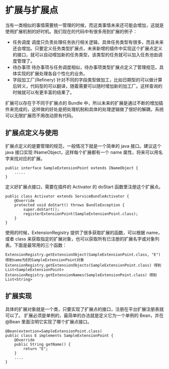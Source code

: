 # 扩展与扩展点

当有一类相似的事情需要统一管理的时候，而这类事情未来还可能会增加，这就是使用扩展机制的好时机。我们现在的代码中有很多用到扩展的例子：

- 任务调度
  调度只负责处理任务执行相关逻辑，具体任务类型有很多，而且未来还会增加。只要定义任务类型扩展点，未来新增的插件中实现这个扩展点定义的接口，就可以自动增加新的任务类型，该类型的任务就可以加入任务池由调度管理了。
- 待办事项
  待办事项与任务调度相似，待办事项类型扩展点定义了管理规范，具体实现的扩展处理各自个性化的业务。
- 字段加工厂(Refinery)
  针对不同的字段类型做加工，比如日期型的可以做计算后转义，代码型的可以翻译，随着需要可以随时增加新的加工厂。这样查询的时候就可以有更丰富的结果了。

扩展可以存在于不同于扩展点的 Bundle 中，所以未来的扩展是通过不断的增加插件来完成的，这样做的好处是把处理机制和具体的处理逻辑做了很好的解耦，系统可以无限扩展而不用改动原有代码。

## 扩展点定义与使用

扩展点定义的是要管理的规范，一般情况下就是一个简单的 java 接口。建议这个 java 接口实现 INameObject，这样每个扩展都有一个 name 属性，将来可以用名字来找对应的扩展。

    public interface SampleExtensionPoint extends INameObject {
        .....
    }

定义好扩展点接口，需要在插件的 Activator 的 doStart 函数里注册这个扩展点。

    public class Activator extends ServiceBundleActivator {
        @Override
        protected void doStart() throws BundleException {
            super.doStart();
            registerExtensionPoint(SampleExtensionPoint.class);
        }
    }

使用的时候，ExtensionRegistry 提供了很多获取扩展的函数，可以根据 name，或者 class 来获取指定的扩展对象，也可以获取所有已注册的扩展名字或对象列表。下面是最常用的三个函数：

    ExtensionRegistry.getExtensionObject(SampleExtensionPoint.class, "E") 得到name为E的SampleExtensionPoint对象
    ExtensionRegistry.getExtensionObjects(SampleExtensionPoint.class) 得到 List<SampleExtensionPoint>
    ExtensionRegistry.getExtensionNames(SampleExtensionPoint.class) 得到 List<String>

## 扩展实现

具体的扩展对象就是一个类，只要实现了扩展点的接口，注册在平台扩展注册表就可以了。
扩展必须是单例的，最简单的办法就是定义它为一个单例的 Bean，并在 @Bean 里面注明它实现了哪个扩展点接口。

    @Bean(extention=SampleExtensionPoint.class)
    public class E implements SampleExtensionPoint {
        @Override
        public String getName() {
            return "E";
        }
        ....
    }
